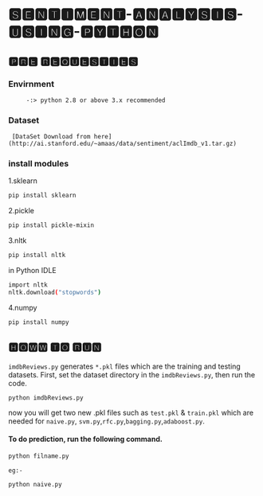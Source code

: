 # 🆂🅴🅽🆃🅸🅼🅴🅽🆃-🅰🅽🅰🅻🆈🆂🅸🆂-🆄🆂🅸🅽🅶-🅿🆈🆃🅷🅾🅽



## 🅿🆁🅴 🆁🅴🆀🆄🅴🆂🆃🅸🅴🆂


### Envirnment
 
         -:> python 2.8 or above 3.x recommended
### Dataset
   
     [DataSet Download from here](http://ai.stanford.edu/~amaas/data/sentiment/aclImdb_v1.tar.gz)

### install modules

1.sklearn
```bash
pip install sklearn
```
2.pickle
```bash
pip install pickle-mixin
```
3.nltk
```bash
pip install nltk
```
in Python IDLE

``` bash
import nltk
nltk.download("stopwords")
``` 

4.numpy

```bash
pip install numpy
```



## 🅷🅾🆆🆆 🆃🅾 🆁🆄🅽

`imdbReviews.py` generates `*.pkl` files which are the training and testing datasets.
First, set the dataset directory in the `imdbReviews.py`, then run the code.
```
python imdbReviews.py
```
now you will get two new .pkl files such as `test.pkl` & `train.pkl`
which are needed for `naive.py`, `svm.py`,`rfc.py`,`bagging.py`,`adaboost.py`.

#### To do prediction, run the following command.

```bash 
python filname.py 
```

`eg:-`

```bash
python naive.py
```
